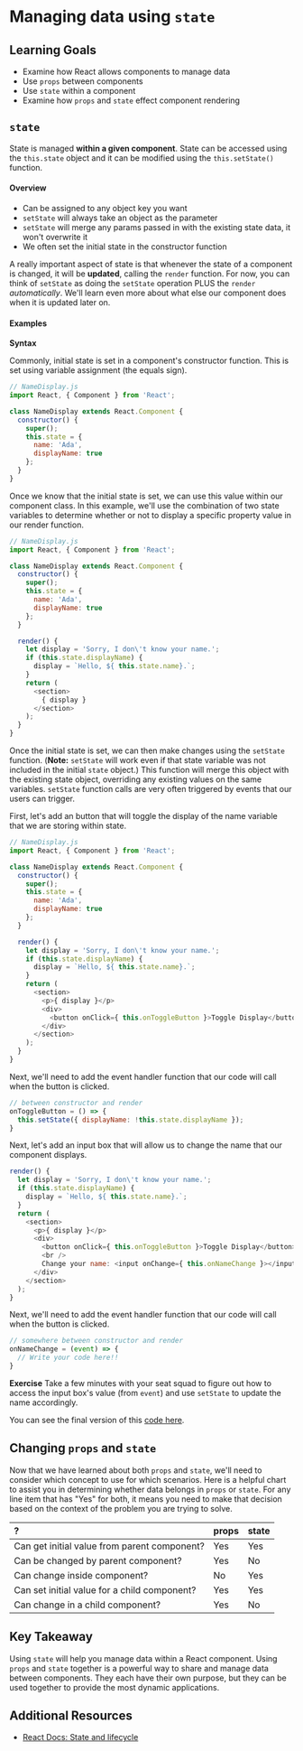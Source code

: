 # Managing data using `state`

## Learning Goals
- Examine how React allows components to manage data
- Use `props` between components
- Use `state` within a component
- Examine how `props` and `state` effect component rendering

## `state`
State is managed **within a given component**. State can be accessed using the `this.state` object and it can be modified using the `this.setState()` function.

#### Overview
- Can be assigned to any object key you want
- `setState` will always take an object as the parameter
- `setState` will merge any params passed in with the existing state data, it won't overwrite it
- We often set the initial state in the constructor function

A really important aspect of state is that whenever the state of a component is changed, it will be **updated**, calling the `render` function. For now, you can think of `setState` as doing the `setState` operation PLUS the `render` _automatically_. We'll learn even more about what else our component does when it is updated later on.

#### Examples

**Syntax**

Commonly, initial state is set in a component's constructor function. This is set using variable assignment (the equals sign).

```javascript
// NameDisplay.js
import React, { Component } from 'React';

class NameDisplay extends React.Component {
  constructor() {
    super();
    this.state = {
      name: 'Ada',
      displayName: true
    };
  }
}
```

Once we know that the initial state is set, we can use this value within our component class. In this example, we'll use the combination of two state variables to determine whether or not to display a specific property value in our render function.

```javascript
// NameDisplay.js
import React, { Component } from 'React';

class NameDisplay extends React.Component {
  constructor() {
    super();
    this.state = {
      name: 'Ada',
      displayName: true
    };
  }

  render() {
    let display = 'Sorry, I don\'t know your name.';
    if (this.state.displayName) {
      display = `Hello, ${ this.state.name}.`;
    }
    return (
      <section>
        { display }
      </section>
    );
  }
}
```

Once the initial state is set, we can then make changes using the `setState` function. (**Note:** `setState` will work even if that state variable was not included in the initial `state` object.) This function will merge this object with the existing state object, overriding any existing values on the same variables. `setState` function calls are very often triggered by events that our users can trigger.

First, let's add an button that will toggle the display of the name variable that we are storing within state.

```javascript
// NameDisplay.js
import React, { Component } from 'React';

class NameDisplay extends React.Component {
  constructor() {
    super();
    this.state = {
      name: 'Ada',
      displayName: true
    };
  }

  render() {
    let display = 'Sorry, I don\'t know your name.';
    if (this.state.displayName) {
      display = `Hello, ${ this.state.name}.`;
    }
    return (
      <section>
        <p>{ display }</p>
        <div>
          <button onClick={ this.onToggleButton }>Toggle Display</button>
        </div>
      </section>
    );
  }
}
```


Next, we'll need to add the event handler function that our code will call when the button is clicked.  

```javascript
// between constructor and render
onToggleButton = () => {
  this.setState({ displayName: !this.state.displayName });
}
```

Next, let's add an input box that will allow us to change the name that our component displays.

```javascript
render() {
  let display = 'Sorry, I don\'t know your name.';
  if (this.state.displayName) {
    display = `Hello, ${ this.state.name}.`;
  }
  return (
    <section>
      <p>{ display }</p>
      <div>
        <button onClick={ this.onToggleButton }>Toggle Display</button>
        <br />
        Change your name: <input onChange={ this.onNameChange }></input>
      </div>
    </section>
  );
}
```

Next, we'll need to add the event handler function that our code will call when the button is clicked.  

```javascript
// somewhere between constructor and render
onNameChange = (event) => {
  // Write your code here!!
}
```

**Exercise** Take a few minutes with your seat squad to figure out how to access the input box's value (from `event`) and use `setState` to update the name accordingly.


You can see the final version of this [code here](https://codepen.io/adadev/pen/ELpvyM?editors=0011).


## Changing `props` and `state`
Now that we have learned about both `props` and `state`, we'll need to consider which concept to use for which scenarios.
Here is a helpful chart to assist you in determining whether data belongs in `props` or `state`. For any line item that has "Yes" for both, it means you need to make that decision based on the context of the problem you are trying to solve.

 ?     | props     | state
 :------------- | :------------- |:-------------
Can get initial value from parent component?       | Yes   | Yes
Can be changed by parent component? | Yes | No
Can change inside component? | No | Yes
Can set initial value for a child component? | Yes | Yes
Can change in a child component? | Yes | No

## Key Takeaway
Using `state` will help you manage data within a React component. Using `props` and `state` together is a powerful way to share and manage data between components. They each have their own purpose, but they can be used together to provide the most dynamic applications.

## Additional Resources
- [React Docs: State and lifecycle](https://reactjs.org/docs/state-and-lifecycle.html)
